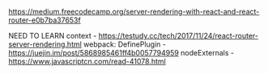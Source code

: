 https://medium.freecodecamp.org/server-rendering-with-react-and-react-router-e0b7ba37653f

NEED TO LEARN
context - https://testudy.cc/tech/2017/11/24/react-router-server-rendering.html
webpack: DefinePlugin - https://juejin.im/post/5868985461ff4b0057794959
nodeExternals - https://www.javascriptcn.com/read-41078.html